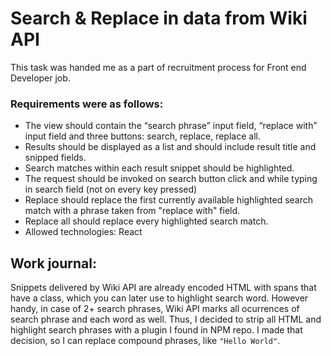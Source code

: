 # Search & Replace in data from Wiki API

This task was handed me as a part of recruitment process for Front end Developer job.

### Requirements were as follows:

- The view should contain the “search phrase” input field, “replace with” input field and three buttons: search, replace, replace all.
- Results should be displayed as a list and should include result title and snipped fields.
- Search matches within each result snippet should be highlighted.
- The request should be invoked on search button click and while typing in search field (not on every key pressed)
- Replace should replace the first currently available highlighted search match with a phrase taken from "replace with" field.
- Replace all should replace every highlighted search match.
- Allowed technologies: React

## Work journal:

Snippets delivered by Wiki API are already encoded HTML with spans that have a class, which you can later use to highlight search word. However handy, in case of 2+ search phrases, Wiki API marks all ocurrences of search phrase and each word as well. Thus, I decided to strip all HTML and highlight search phrases with a plugin I found in NPM repo. I made that decision, so I can replace compound phrases, like `"Hello World"`.
